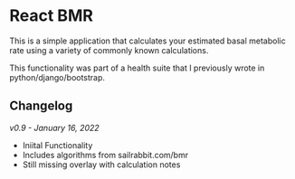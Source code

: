 # React BMR

This is a simple application that calculates your estimated basal metabolic rate
using a variety of commonly known calculations.

This functionality was part of a health suite that I previously wrote in python/django/bootstrap.

## Changelog

*v0.9 - January 16, 2022*

- Iniital Functionality
- Includes algorithms from sailrabbit.com/bmr
- Still missing overlay with calculation notes
